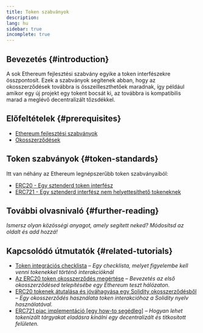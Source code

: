 ```yaml
---
title: Token szabványok
description:
lang: hu
sidebar: true
incomplete: true
---
```


## Bevezetés {#introduction}

A sok Ethereum fejlesztési szabvány egyike a token interfészekre összpontosít. Ezek a szabványok segítenek abban, hogy az okosszerződések továbbra is összeilleszthetőek maradnak, így például amikor egy új projekt egy tokent bocsát ki, az továbbra is kompatibilis marad a meglévő decentralizált tőzsdékkel.

## Előfeltételek {#prerequisites}

- [Ethereum fejlesztési szabványok](/developers/docs/standards/)
- [Okosszerződések](/developers/docs/smart-contracts/)

## Token szabványok {#token-standards}

Itt van néhány az Ethereum legnépszerűbb token szabványaiból:

- [ERC20 - Egy sztenderd token interfész](/developers/docs/standards/tokens/erc-20/)
- [ERC721 - Egy sztenderd interfész nem helyettesíthető tokeneknek](/developers/docs/standards/tokens/erc-721/)

## További olvasnivaló {#further-reading}

_Ismersz olyan közösségi anyagot, amely segített neked? Módosítsd az oldalt és add hozzá!_

## Kapcsolódó útmutatók {#related-tutorials}

- [Token integrációs checklista](/developers/tutorials/token-integration-checklist/) _– Egy checklista, melyet figyelembe kell venni tokenekkel történő interakcióknál_
- [Az ERC20 token okosszerződés megértése](/developers/tutorials/understand-the-erc-20-token-smart-contract/) _– Bevezetés az első okosszerződésed telepítésébe egy Ethereum teszt hálózaton._
- [ERC20 tokenek átutalása és jóváhagyása egy Solidity okosszerződésből](/developers/tutorials/transfers-and-approval-of-erc20-tokens-from-a-solidity-smart-contract/) _– Egy okosszerződés használata token interakcióhoz a Solidity nyelv használatával._
- [ERC721 piac implementáció [egy how-to segédleg]](/developers/tutorials/how-to-implement-an-erc721-market/) _– Hogyan lehet tokenizált tárgyakat eladásra kínálni egy decentralizált és titkosított felületen._

